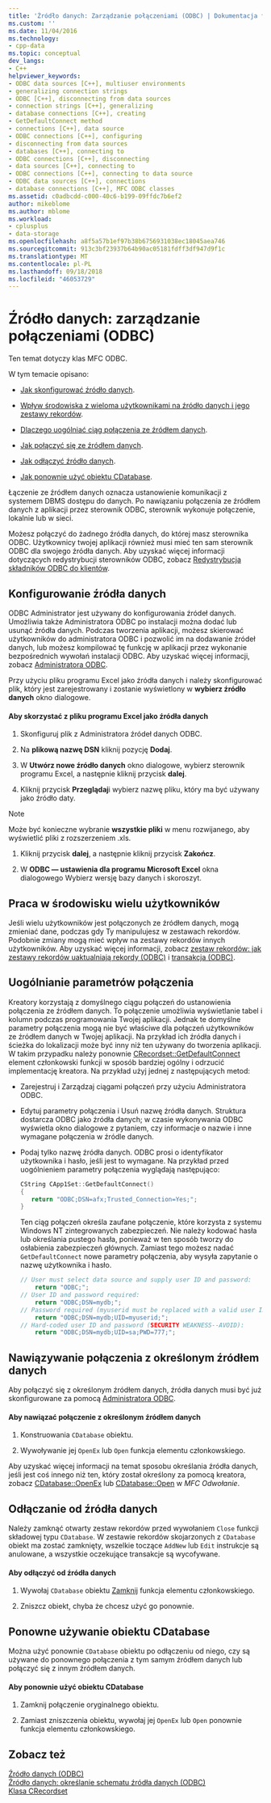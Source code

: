```yaml
---
title: 'Źródło danych: Zarządzanie połączeniami (ODBC) | Dokumentacja firmy Microsoft'
ms.custom: ''
ms.date: 11/04/2016
ms.technology:
- cpp-data
ms.topic: conceptual
dev_langs:
- C++
helpviewer_keywords:
- ODBC data sources [C++], multiuser environments
- generalizing connection strings
- ODBC [C++], disconnecting from data sources
- connection strings [C++], generalizing
- database connections [C++], creating
- GetDefaultConnect method
- connections [C++], data source
- ODBC connections [C++], configuring
- disconnecting from data sources
- databases [C++], connecting to
- ODBC connections [C++], disconnecting
- data sources [C++], connecting to
- ODBC connections [C++], connecting to data source
- ODBC data sources [C++], connections
- database connections [C++], MFC ODBC classes
ms.assetid: c0adbcdd-c000-40c6-b199-09ffdc7b6ef2
author: mikeblome
ms.author: mblome
ms.workload:
- cplusplus
- data-storage
ms.openlocfilehash: a8f5a57b1ef97b38b6756931038ec18045aea746
ms.sourcegitcommit: 913c3bf23937b64b90ac05181fdff3df947d9f1c
ms.translationtype: MT
ms.contentlocale: pl-PL
ms.lasthandoff: 09/18/2018
ms.locfileid: "46053729"
---
```

# <a name="data-source-managing-connections-odbc"></a>Źródło danych: zarządzanie połączeniami (ODBC)

Ten temat dotyczy klas MFC ODBC.  
  
W tym temacie opisano:  
  
- [Jak skonfigurować źródło danych](#_core_configuring_a_data_source).  
  
- [Wpływ środowiska z wieloma użytkownikami na źródło danych i jego zestawy rekordów](#_core_working_in_a_multiuser_environment).  
  
- [Dlaczego uogólniać ciąg połączenia ze źródłem danych](#_core_generalizing_the_connection_string).  
  
- [Jak połączyć się ze źródłem danych](#_core_connecting_to_a_specific_data_source).  
  
- [Jak odłączyć źródło danych](#_core_disconnecting_from_a_data_source).  
  
- [Jak ponownie użyć obiektu CDatabase](#_core_reusing_a_cdatabase_object).  
  
Łączenie ze źródłem danych oznacza ustanowienie komunikacji z systemem DBMS dostępu do danych. Po nawiązaniu połączenia ze źródłem danych z aplikacji przez sterownik ODBC, sterownik wykonuje połączenie, lokalnie lub w sieci.  
  
Możesz połączyć do żadnego źródła danych, do której masz sterownika ODBC. Użytkownicy twojej aplikacji również musi mieć ten sam sterownik ODBC dla swojego źródła danych. Aby uzyskać więcej informacji dotyczących redystrybucji sterowników ODBC, zobacz [Redystrybucja składników ODBC do klientów](../../data/odbc/redistributing-odbc-components-to-your-customers.md).  
  
##  <a name="_core_configuring_a_data_source"></a> Konfigurowanie źródła danych  

ODBC Administrator jest używany do konfigurowania źródeł danych. Umożliwia także Administratora ODBC po instalacji można dodać lub usunąć źródła danych. Podczas tworzenia aplikacji, możesz skierować użytkowników do administratora ODBC i pozwolić im na dodawanie źródeł danych, lub możesz kompilować tę funkcję w aplikacji przez wykonanie bezpośrednich wywołań instalacji ODBC. Aby uzyskać więcej informacji, zobacz [Administratora ODBC](../../data/odbc/odbc-administrator.md).  
  
Przy użyciu pliku programu Excel jako źródła danych i należy skonfigurować plik, który jest zarejestrowany i zostanie wyświetlony w **wybierz źródło danych** okno dialogowe.  
  
#### <a name="to-use-an-excel-file-as-a-data-source"></a>Aby skorzystać z pliku programu Excel jako źródła danych  
  
1. Skonfiguruj plik z Administratora źródeł danych ODBC.  
  
1. Na **plikową nazwę DSN** kliknij pozycję **Dodaj**.  
  
1. W **Utwórz nowe źródło danych** okno dialogowe, wybierz sterownik programu Excel, a następnie kliknij przycisk **dalej**.  
  
1. Kliknij przycisk **Przeglądaj**i wybierz nazwę pliku, który ma być używany jako źródło daty.  
  
> [!NOTE]
>  Może być konieczne wybranie **wszystkie pliki** w menu rozwijanego, aby wyświetlić pliki z rozszerzeniem .xls.  
  
1. Kliknij przycisk **dalej**, a następnie kliknij przycisk **Zakończ**.  
  
1. W **ODBC — ustawienia dla programu Microsoft Excel** okna dialogowego Wybierz wersję bazy danych i skoroszyt.  
  
##  <a name="_core_working_in_a_multiuser_environment"></a> Praca w środowisku wielu użytkowników  

Jeśli wielu użytkowników jest połączonych ze źródłem danych, mogą zmieniać dane, podczas gdy Ty manipulujesz w zestawach rekordów. Podobnie zmiany mogą mieć wpływ na zestawy rekordów innych użytkowników. Aby uzyskać więcej informacji, zobacz [zestaw rekordów: jak zestawy rekordów uaktualniają rekordy (ODBC)](../../data/odbc/recordset-how-recordsets-update-records-odbc.md) i [transakcja (ODBC)](../../data/odbc/transaction-odbc.md).  
  
##  <a name="_core_generalizing_the_connection_string"></a> Uogólnianie parametrów połączenia  

Kreatory korzystają z domyślnego ciągu połączeń do ustanowienia połączenia ze źródłem danych. To połączenie umożliwia wyświetlanie tabel i kolumn podczas programowania Twojej aplikacji. Jednak te domyślne parametry połączenia mogą nie być właściwe dla połączeń użytkowników ze źródłem danych w Twojej aplikacji. Na przykład ich źródła danych i ścieżka do lokalizacji może być inny niż ten używany do tworzenia aplikacji. W takim przypadku należy ponownie [CRecordset::GetDefaultConnect](../../mfc/reference/crecordset-class.md#getdefaultconnect) element członkowski funkcji w sposób bardziej ogólny i odrzucić implementację kreatora. Na przykład użyj jednej z następujących metod:  
  
- Zarejestruj i Zarządzaj ciągami połączeń przy użyciu Administratora ODBC.  
  
- Edytuj parametry połączenia i Usuń nazwę źródła danych. Struktura dostarcza ODBC jako źródła danych; w czasie wykonywania ODBC wyświetla okno dialogowe z pytaniem, czy informacje o nazwie i inne wymagane połączenia w źródle danych.  
  
- Podaj tylko nazwę źródła danych. ODBC prosi o identyfikator użytkownika i hasło, jeśli jest to wymagane. Na przykład przed uogólnieniem parametry połączenia wyglądają następująco:  
  
    ```cpp  
    CString CApp1Set::GetDefaultConnect()  
    {  
       return "ODBC;DSN=afx;Trusted_Connection=Yes;";  
    }  
    ```  
  
     Ten ciąg połączeń określa zaufane połączenie, które korzysta z systemu Windows NT zintegrowanych zabezpieczeń. Nie należy kodować hasła lub określania pustego hasła, ponieważ w ten sposób tworzy do osłabienia zabezpieczeń głównych. Zamiast tego możesz nadać `GetDefaultConnect` nowe parametry połączenia, aby wysyła zapytanie o nazwę użytkownika i hasło.  
  
    ```cpp  
    // User must select data source and supply user ID and password:  
        return "ODBC;";  
    // User ID and password required:  
        return "ODBC;DSN=mydb;";  
    // Password required (myuserid must be replaced with a valid user ID):  
        return "ODBC;DSN=mydb;UID=myuserid;";  
    // Hard-coded user ID and password (SECURITY WEAKNESS--AVOID):  
        return "ODBC;DSN=mydb;UID=sa;PWD=777;";  
    ```  
  
##  <a name="_core_connecting_to_a_specific_data_source"></a> Nawiązywanie połączenia z określonym źródłem danych  

Aby połączyć się z określonym źródłem danych, źródła danych musi być już skonfigurowane za pomocą [Administratora ODBC](../../data/odbc/odbc-administrator.md).  
  
#### <a name="to-connect-to-a-specific-data-source"></a>Aby nawiązać połączenie z określonym źródłem danych  
  
1. Konstruowania `CDatabase` obiektu.  
  
1. Wywoływanie jej `OpenEx` lub `Open` funkcja elementu członkowskiego.  
  
Aby uzyskać więcej informacji na temat sposobu określania źródła danych, jeśli jest coś innego niż ten, który został określony za pomocą kreatora, zobacz [CDatabase::OpenEx](../../mfc/reference/cdatabase-class.md#openex) lub [CDatabase::Open](../../mfc/reference/cdatabase-class.md#open) w *MFC Odwołanie*.  
  
##  <a name="_core_disconnecting_from_a_data_source"></a> Odłączanie od źródła danych  

Należy zamknąć otwarty zestaw rekordów przed wywołaniem `Close` funkcji składowej typu `CDatabase`. W zestawie rekordów skojarzonych z `CDatabase` obiekt ma zostać zamknięty, wszelkie toczące `AddNew` lub `Edit` instrukcje są anulowane, a wszystkie oczekujące transakcje są wycofywane.  
  
#### <a name="to-disconnect-from-a-data-source"></a>Aby odłączyć od źródła danych  
  
1. Wywołaj `CDatabase` obiektu [Zamknij](../../mfc/reference/cdatabase-class.md#close) funkcja elementu członkowskiego.  
  
1. Zniszcz obiekt, chyba że chcesz użyć go ponownie.  
  
##  <a name="_core_reusing_a_cdatabase_object"></a> Ponowne używanie obiektu CDatabase  

Można użyć ponownie `CDatabase` obiektu po odłączeniu od niego, czy są używane do ponownego połączenia z tym samym źródłem danych lub połączyć się z innym źródłem danych.  
  
#### <a name="to-reuse-a-cdatabase-object"></a>Aby ponownie użyć obiektu CDatabase  
  
1. Zamknij połączenie oryginalnego obiektu.  
  
1. Zamiast zniszczenia obiektu, wywołaj jej `OpenEx` lub `Open` ponownie funkcja elementu członkowskiego.  
  
## <a name="see-also"></a>Zobacz też  

[Źródło danych (ODBC)](../../data/odbc/data-source-odbc.md)<br/>
[Źródło danych: określanie schematu źródła danych (ODBC)](../../data/odbc/data-source-determining-the-schema-of-the-data-source-odbc.md)<br/>
[Klasa CRecordset](../../mfc/reference/crecordset-class.md)